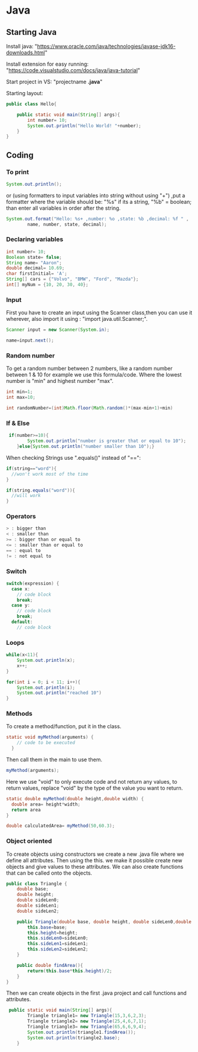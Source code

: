 # Java

## Starting Java

Install java: "https://www.oracle.com/java/technologies/javase-jdk16-downloads.html"

Install extension for easy running: "https://code.visualstudio.com/docs/java/java-tutorial"

Start project in VS: "projectname **.java**"

Starting layout:

```java
public class Hello{

    public static void main(String[] args){
        int number= 10;
        System.out.println("Hello World! "+number);
    }
}
```

## Coding

### To print

```java
System.out.println();
```

or (using formatters to input variables into string without using "+")
,put a formatter where the variable should be: "%s" if its a string, "%b" = boolean; than enter all variables in order after the string.

```java
System.out.format("Hello: %s+ ,number: %o ,state: %b ,decimal: %f " ,
        name, number, state, decimal);
```

### Declaring variables

```java
int number= 10;
Boolean state= false;
String name= "Aaron";
double decimal= 10.69;
char firstInitial= 'A';
String[] cars = {"Volvo", "BMW", "Ford", "Mazda"};
int[] myNum = {10, 20, 30, 40};
```

### Input

First you have to create an input using the Scanner class,then you can use it wherever, also import it using : "import java.util.Scanner;".

```java
Scanner input = new Scanner(System.in);

name=input.next();

```

### Random number

To get a random number between 2 numbers, like a random number between 1 & 10 for example we use this formula/code. Where the lowest number is "min" and highest number "max".

```java
int min=1;
int max=10;

int randomNumber=(int)Math.floor(Math.random()*(max-min+1)+min)
```

### If & Else

```java
 if(number>=10){
        System.out.println("number is greater that or equal to 10");
    }else{System.out.println("number smaller than 10");}

```

When checking Strings use ".equals()" instead of "==":

```java
if(string=="word"){
  //won't work most of the time
}

if(string.equals("word")){
  //will work
}

```

### Operators

```java
> : bigger than
< : smaller than
>= : bigger than or equal to
<= : smaller than or equal to
== : equal to
!= : not equal to
```

### Switch

```java
switch(expression) {
  case x:
    // code block
    break;
  case y:
    // code block
    break;
  default:
    // code block
```

### Loops

```java
while(x<11){
    System.out.println(x);
    x++;
}

for(int i = 0; i < 11; i++){
    System.out.println(i);
    System.out.println("reached 10")
}
```

### Methods

To create a method/function, put it in the class.

```java
static void myMethod(arguments) {
    // code to be executed
  }
```

Then call them in the main to use them.

```java
myMethod(arguments);
```

Here we use "void" to only execute code and not return any values, to return values, replace "void" by the type of the value you want to return.

```java
static double myMethod(double height,double width) {
  double area= height*width;
  return area
}

```

```java
double calculatedArea= myMethod(50,60.3);

```

### Object oriented

To create objects using constructors we create a new .java file where we define all attributes.
Then using the this. we make it possible create new objects and give values to these attributes.
We can also create functions that can be called onto the objects.

```java
public class Triangle {
    double base;
    double height;
    double sideLen0;
    double sideLen1;
    double sideLen2;

    public Triangle(double base, double height, double sideLen0,double sideLen1,double sideLen2){
        this.base=base;
        this.height=height;
        this.sideLen0=sideLen0;
        this.sideLen1=sideLen1;
        this.sideLen2=sideLen2;
    }

    public double findArea(){
        return(this.base*this.height)/2;
    }
}

```

Then we can create objects in the first .java project and call functions and attributes.

```java
 public static void main(String[] args){
        Triangle triangle1= new Triangle(15,3,6,2,3);
        Triangle triangle2= new Triangle(25,4,6,7,1);
        Triangle triangle3= new Triangle(65,6,6,9,4);
        System.out.println(triangle1.findArea());
        System.out.println(triangle2.base);
    }
```
